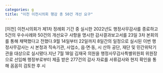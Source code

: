```yaml
---
categories: g
title: "이천 이천시의회 행감 총 50건 개선 요구"
---
```

[이천] 이천시의회가 제1차 정례회 기간 중 실시한 2022년도 행정사무감사를 종료하고 5건의 우수사례와 50건의 개선요구 사항을 명시한 감사결과보고서를 23일 3차 본회의를 통해 채택했다고 전했다.9월 14일부터 22일까지 8일간의 일정으로 실시된 이번 행정사무감사는 시 본청과 직속기관, 사업소, 읍·면·동, 시 산하 공단, 재단 및 민간위탁기관을 대상으로 실시됐다.지난 7월 18일 김재국 의원을 행정사무감사특별위원회 위원장으로 선임해 행정부로부터 제출 받은 277건의 감사 자료를 서류감사와 현지 확인을 통해 꼼꼼히 검토한 후 시